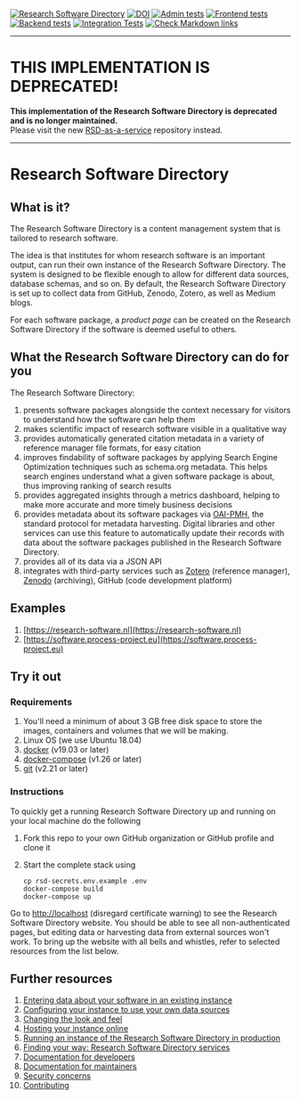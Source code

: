 [![Research Software Directory](https://img.shields.io/badge/rsd-Research%20Software%20Directory-00a3e3.svg)](https://www.research-software.nl/software/research-software-directory)
[![DOI](https://zenodo.org/badge/DOI/10.5281/zenodo.1154130.svg)](https://doi.org/10.5281/zenodo.1154130)
[![Admin tests](https://github.com/research-software-directory/research-software-directory/workflows/Admin%20tests/badge.svg)](https://github.com/research-software-directory/research-software-directory/actions?query=workflow%3A%22Admin+tests%22)
[![Frontend tests](https://github.com/research-software-directory/research-software-directory/workflows/Frontend%20tests/badge.svg)](https://github.com/research-software-directory/research-software-directory/actions?query=workflow%3A%22Frontend+tests%22)
[![Backend tests](https://github.com/research-software-directory/research-software-directory/workflows/Backend%20tests/badge.svg)](https://github.com/research-software-directory/research-software-directory/actions?query=workflow%3A%22Backend+tests%22)
[![Integration Tests](https://github.com/research-software-directory/research-software-directory/workflows/Integration%20Tests/badge.svg)](https://github.com/research-software-directory/research-software-directory/actions?query=workflow%3A%22Integration+tests%22)
[![Check Markdown links](https://github.com/research-software-directory/research-software-directory/workflows/Check%20Markdown%20links/badge.svg)](https://github.com/research-software-directory/research-software-directory/actions?query=workflow%3A%22Check+Markdown+links%22)

-----

# __THIS IMPLEMENTATION IS DEPRECATED!__

__This implementation of the Research Software Directory is deprecated and is no longer maintained.__  
Please visit the new [RSD-as-a-service](https://github.com/research-software-directory/RSD-as-a-service) repository instead.

----

# Research Software Directory



## What is it?

The Research Software Directory is a content management system that is tailored to research software.

The idea is that institutes for whom research software is an important output, can run their own instance of the Research Software Directory. The system is designed to be flexible enough to allow for different data sources, database schemas, and so on. By default, the Research Software Directory is set up to collect data from GitHub, Zenodo, Zotero, as well as Medium blogs.

For each software package, a _product page_ can be created on the Research Software Directory if the software is deemed useful to others.

## What the Research Software Directory can do for you

The Research Software Directory:

1. presents software packages alongside the context necessary for visitors to understand how the software can help them
1. makes scientific impact of research software visible in a qualitative way
1. provides automatically generated citation metadata in a variety of reference manager file formats, for easy citation
1. improves findability of software packages by applying Search Engine Optimization techniques such as schema.org metadata. This helps search engines understand what a given software package is about, thus improving ranking of search results
1. provides aggregated insights through a metrics dashboard, helping to make more accurate and more timely business decisions
1. provides metadata about its software packages via [OAI-PMH](https://www.openarchives.org/pmh/), the standard protocol for metadata harvesting. Digital libraries and other services can use this feature to automatically update their records with data about the software packages published in the Research Software Directory.
1. provides all of its data via a JSON API
1. integrates with third-party services such as [Zotero](http://zotero.org/) (reference manager), [Zenodo](https://zenodo.org/) (archiving), GitHub (code development platform)

## Examples

1. [https://research-software.nl](https://research-software.nl)
1. [https://software.process-project.eu](https://software.process-project.eu)


## Try it out

### Requirements

1. You'll need a minimum of about 3 GB free disk space to
store the images, containers and volumes that we will be making.
1. Linux OS (we use Ubuntu 18.04)
1. [docker](https://docs.docker.com/install/) (v19.03 or later)
1. [docker-compose](https://docs.docker.com/compose/install/) (v1.26 or later)
1. [git](https://git-scm.com/book/en/v2/Getting-Started-Installing-Git) (v2.21 or later)

### Instructions

To quickly get a running Research Software Directory up and running on your local machine do the following

1. Fork this repo to your own GitHub organization or GitHub profile and clone it
1. Start the complete stack using

    ```shell
    cp rsd-secrets.env.example .env
    docker-compose build
    docker-compose up
    ```
Go to [http://localhost](http://localhost) (disregard certificate warning) to see the Research Software Directory
website. You should be able to see all non-authenticated pages, but editing data or harvesting data from external
sources won't work. To bring up the website with all bells and whistles, refer to selected resources from the list
below.

## Further resources

<!-- see also docs/README.md -->

1. [Entering data about your software in an existing instance](./docs/entering-data.md)
1. [Configuring your instance to use your own data sources](./docs/configuring-your-instance-to-use-your-own-data-sources.md)
1. [Changing the look and feel](./docs/changing-the-look-and-feel.md)
1. [Hosting your instance online](./docs/hosting.md)
1. [Running an instance of the Research Software Directory in production](./docs/production.md)
1. [Finding your way: Research Software Directory services](./docs/services-overview.md)
1. [Documentation for developers](./docs/documentation-for-developers.md)
1. [Documentation for maintainers](./docs/documentation-for-maintainers.md)
1. [Security concerns](./docs/security.md)
1. [Contributing](./.github/CONTRIBUTING.md)
